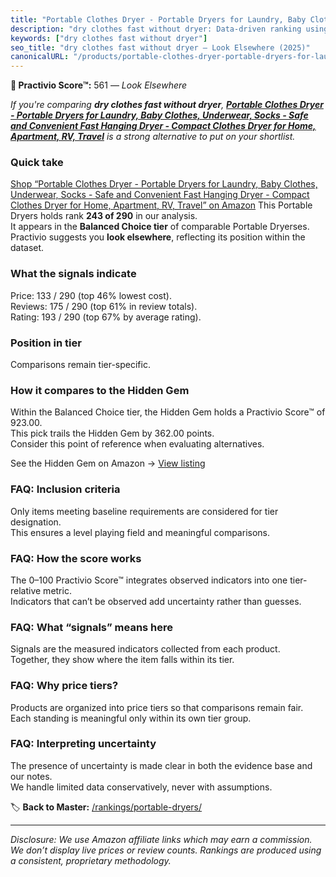 ```yaml
---
title: "Portable Clothes Dryer - Portable Dryers for Laundry, Baby Clothes, Underwear, Socks - Safe and Convenient Fast Hanging Dryer - Compact Clothes Dryer for Home, Apartment, RV, Travel"
description: "dry clothes fast without dryer: Data-driven ranking using the Practivio Score™. Positioned by quality, value, demand, findability, momentum."
keywords: ["dry clothes fast without dryer"]
seo_title: "dry clothes fast without dryer — Look Elsewhere (2025)"
canonicalURL: "/products/portable-clothes-dryer-portable-dryers-for-laundry-baby-clothes-underwear-socks-safe-and-convenient-fast-hanging-dryer-compact-clothes-dryer-for-home-apartment-rv-travel-B0CRVTBR7Z/"
---
```


**🚫 Practivio Score™:** 561 — _Look Elsewhere_


*If you're comparing **dry clothes fast without dryer**, **[Portable Clothes Dryer - Portable Dryers for Laundry, Baby Clothes, Underwear, Socks - Safe and Convenient Fast Hanging Dryer - Compact Clothes Dryer for Home, Apartment, RV, Travel](https://www.amazon.com/dp/B0CRVTBR7Z?tag=practivio-20)** is a strong alternative to put on your shortlist.*
### Quick take
[Shop “Portable Clothes Dryer - Portable Dryers for Laundry, Baby Clothes, Underwear, Socks - Safe and Convenient Fast Hanging Dryer - Compact Clothes Dryer for Home, Apartment, RV, Travel” on Amazon](https://www.amazon.com/dp/B0CRVTBR7Z?tag=practivio-20)
This Portable Dryers holds rank **243 of 290** in our analysis.  
It appears in the **Balanced Choice tier** of comparable Portable Dryerses.  
Practivio suggests you **look elsewhere**, reflecting its position within the dataset.

### What the signals indicate
Price: 133 / 290 (top 46% lowest cost).  
Reviews: 175 / 290 (top 61% in review totals).  
Rating: 193 / 290 (top 67% by average rating).  

### Position in tier
Comparisons remain tier-specific.

### How it compares to the Hidden Gem
Within the Balanced Choice tier, the Hidden Gem holds a Practivio Score™ of 923.00.  
This pick trails the Hidden Gem by 362.00 points.  
Consider this point of reference when evaluating alternatives.  

See the Hidden Gem on Amazon → [View listing](https://www.amazon.com/dp/B00Q4X2FSM?tag=practivio-20)

### FAQ: Inclusion criteria
Only items meeting baseline requirements are considered for tier designation.  
This ensures a level playing field and meaningful comparisons.

### FAQ: How the score works
The 0–100 Practivio Score™ integrates observed indicators into one tier-relative metric.  
Indicators that can’t be observed add uncertainty rather than guesses.

### FAQ: What “signals” means here
Signals are the measured indicators collected from each product.  
Together, they show where the item falls within its tier.

### FAQ: Why price tiers?
Products are organized into price tiers so that comparisons remain fair.  
Each standing is meaningful only within its own tier group.

### FAQ: Interpreting uncertainty
The presence of uncertainty is made clear in both the evidence base and our notes.  
We handle limited data conservatively, never with assumptions.


🏷️ **Back to Master:** [/rankings/portable-dryers/](/rankings/portable-dryers/)

---
_Disclosure: We use Amazon affiliate links which may earn a commission. We don’t display live prices or review counts. Rankings are produced using a consistent, proprietary methodology._
